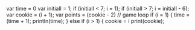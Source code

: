 var time = 0
var initialI = 1;
if (initialI < 7; i = 1);
if (initialI > 7; i = initialI - 6);
var cookie = (i + 1);
var points = (cookie - 2)
    // game loop
    if (i = 1) {
time = (time + 1);
println(time);
}
else if (i > 1) {
cookie = i
print(cookie);

